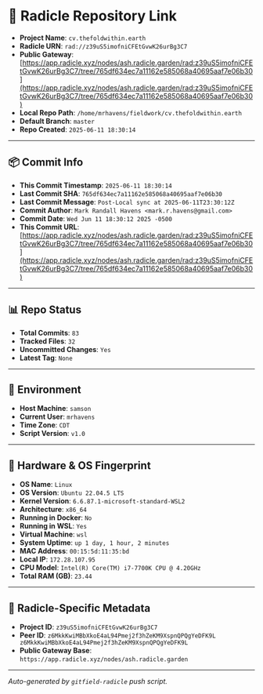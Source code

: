 # 🔗 Radicle Repository Link

- **Project Name**: `cv.thefoldwithin.earth`
- **Radicle URN**: `rad://z39uS5imofniCFEtGvwK26urBg3C7`
- **Public Gateway**: [https://app.radicle.xyz/nodes/ash.radicle.garden/rad:z39uS5imofniCFEtGvwK26urBg3C7/tree/765df634ec7a11162e585068a40695aaf7e06b30](https://app.radicle.xyz/nodes/ash.radicle.garden/rad:z39uS5imofniCFEtGvwK26urBg3C7/tree/765df634ec7a11162e585068a40695aaf7e06b30)
- **Local Repo Path**: `/home/mrhavens/fieldwork/cv.thefoldwithin.earth`
- **Default Branch**: `master`
- **Repo Created**: `2025-06-11 18:30:14`

---

## 📦 Commit Info

- **This Commit Timestamp**: `2025-06-11 18:30:14`
- **Last Commit SHA**: `765df634ec7a11162e585068a40695aaf7e06b30`
- **Last Commit Message**: `Post-Local sync at 2025-06-11T23:30:12Z`
- **Commit Author**: `Mark Randall Havens <mark.r.havens@gmail.com>`
- **Commit Date**: `Wed Jun 11 18:30:12 2025 -0500`
- **This Commit URL**: [https://app.radicle.xyz/nodes/ash.radicle.garden/rad:z39uS5imofniCFEtGvwK26urBg3C7/tree/765df634ec7a11162e585068a40695aaf7e06b30](https://app.radicle.xyz/nodes/ash.radicle.garden/rad:z39uS5imofniCFEtGvwK26urBg3C7/tree/765df634ec7a11162e585068a40695aaf7e06b30)

---

## 📊 Repo Status

- **Total Commits**: `83`
- **Tracked Files**: `32`
- **Uncommitted Changes**: `Yes`
- **Latest Tag**: `None`

---

## 🧭 Environment

- **Host Machine**: `samson`
- **Current User**: `mrhavens`
- **Time Zone**: `CDT`
- **Script Version**: `v1.0`

---

## 🧬 Hardware & OS Fingerprint

- **OS Name**: `Linux`
- **OS Version**: `Ubuntu 22.04.5 LTS`
- **Kernel Version**: `6.6.87.1-microsoft-standard-WSL2`
- **Architecture**: `x86_64`
- **Running in Docker**: `No`
- **Running in WSL**: `Yes`
- **Virtual Machine**: `wsl`
- **System Uptime**: `up 1 day, 1 hour, 2 minutes`
- **MAC Address**: `00:15:5d:11:35:bd`
- **Local IP**: `172.28.107.95`
- **CPU Model**: `Intel(R) Core(TM) i7-7700K CPU @ 4.20GHz`
- **Total RAM (GB)**: `23.44`

---

## 🌱 Radicle-Specific Metadata

- **Project ID**: `z39uS5imofniCFEtGvwK26urBg3C7`
- **Peer ID**: `z6MkkKwiMBbXkoE4aL94Pmej2f3hZeKM9XspnQPQgYeDFK9L
z6MkkKwiMBbXkoE4aL94Pmej2f3hZeKM9XspnQPQgYeDFK9L`
- **Public Gateway Base**: `https://app.radicle.xyz/nodes/ash.radicle.garden`

---

_Auto-generated by `gitfield-radicle` push script._

